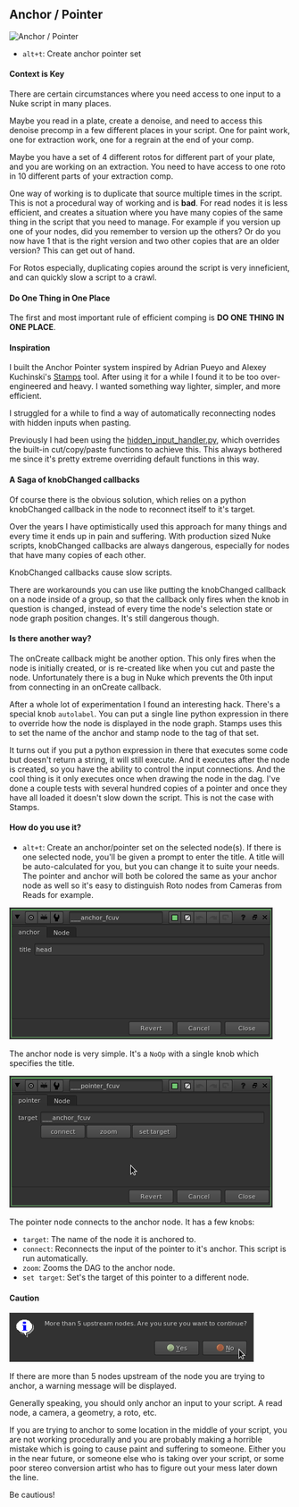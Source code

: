 ## Anchor / Pointer
![Anchor / Pointer](/doc/images/dag.anchor_pointer.gif)
- `alt+t`: Create anchor pointer set

#### Context is Key
There are certain circumstances where you need access to one input to a Nuke script in many places.

Maybe you read in a plate, create a denoise, and need to access this denoise precomp in a few different places in your script. One for paint work, one for extraction work, one for a regrain at the end of your comp.

Maybe you have a set of 4 different rotos for different part of your plate, and you are working on an extraction. You need to have access to one roto in 10 different parts of your extraction comp.

One way of working is to duplicate that source multiple times in the script. This is not a procedural way of working and is **bad**. For read nodes it is less efficient, and creates a situation where you have many copies of the same thing in the script that you need to manage. For example if you version up one of your nodes, did you remember to version up the others? Or do you now have 1 that is the right version and two other copies that are an older version? This can get out of hand.

For Rotos especially, duplicating copies around the script is very inneficient, and can quickly slow a script to a crawl. 

#### Do One Thing in One Place
The first and most important rule of efficient comping is **DO ONE THING IN ONE PLACE**.

#### Inspiration
I built the Anchor Pointer system inspired by Adrian Pueyo and Alexey Kuchinski's [Stamps](http://www.nukepedia.com/gizmos/other/stamps) tool. After using it for a while I found it to be too over-engineered and heavy. I wanted something way lighter, simpler, and more efficient. 

I struggled for a while to find a way of automatically reconnecting nodes with hidden inputs when pasting. 

Previously I had been using the [hidden_input_handler.py](https://gist.github.com/jedypod/29187fa8c82bbbf4bf5e), which overrides the built-in cut/copy/paste functions to achieve this. This always bothered me since it's pretty extreme overriding default functions in this way. 

#### A Saga of knobChanged callbacks
Of course there is the obvious solution, which relies on a python knobChanged callback in the node to reconnect itself to it's target. 

Over the years I have optimistically used this approach for many things and every time it ends up in pain and suffering. With production sized Nuke scripts, knobChanged callbacks are always dangerous, especially for nodes that have many copies of each other. 

KnobChanged callbacks cause slow scripts. 

There are workarounds you can use like putting the knobChanged callback on a node inside of a group, so that the callback only fires when the knob in question is changed, instead of every time the node's selection state or node graph position changes. It's still dangerous though.

#### Is there another way?
The onCreate callback might be another option. This only fires when the node is initially created, or is re-created like when you cut and paste the node. Unfortunately there is a bug in Nuke which prevents the 0th input from connecting in an onCreate callback. 

After a whole lot of experimentation I found an interesting hack. There's a special knob `autolabel`. You can put a single line python expression in there to override how the node is displayed in the node graph. Stamps uses this to set the name of the anchor and stamp node to the tag of that set. 

It turns out if you put a python expression in there that executes some code but doesn't return a string, it will still execute. And it executes after the node is created, so you have the ability to control the input connections. And the cool thing is it only executes once when drawing the node in the dag. I've done a couple tests with several hundred copies of a pointer and once they have all loaded it doesn't slow down the script. This is not the case with Stamps.

#### How do you use it?
- `alt+t`: Create an anchor/pointer set on the selected node(s). If there is one selected node, you'll be given a prompt to enter the title. A title will be auto-calculated for you, but you can change it to suite your needs. The pointer and anchor will both be colored the same as your anchor node as well so it's easy to distinguish Roto nodes from Cameras from Reads for example.

![Anchor Node UI](/doc/images/screenshot_anchor_ui.png)

The anchor node is very simple. It's a `NoOp` with a single knob which specifies the title.

![Pointer Node UI](/doc/images/screenshot_pointer_ui.png)

The pointer node connects to the anchor node. It has a few knobs:
- `target`: The name of the node it is anchored to.
- `connect`: Reconnects the input of the pointer to it's anchor. This script is run automatically.
- `zoom`: Zooms the DAG to the anchor node.
- `set target`: Set's the target of this pointer to a different node.

#### Caution
![Anchor Warning Message](/doc/images/screenshot_anchor_warning.png)

If there are more than 5 nodes upstream of the node you are trying to anchor, a warning message will be displayed. 

Generally speaking, you should only anchor an input to your script. A read node, a camera, a geometry, a roto, etc. 

If you are trying to anchor to some location in the middle of your script, you are not working procedurally and you are probably making a horrible mistake which is going to cause paint and suffering to someone. Either you in the near future, or someone else who is taking over your script, or some poor stereo conversion artist who has to figure out your mess later down the line. 

Be cautious!
